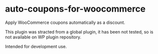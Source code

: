 # auto-coupons-for-woocommerce

Apply WooCommerce coupons automatically as a discount.

This plugin was stracted from a global plugin, it has been not tested, so is not available on WP plugin repository.

Intended for development use.